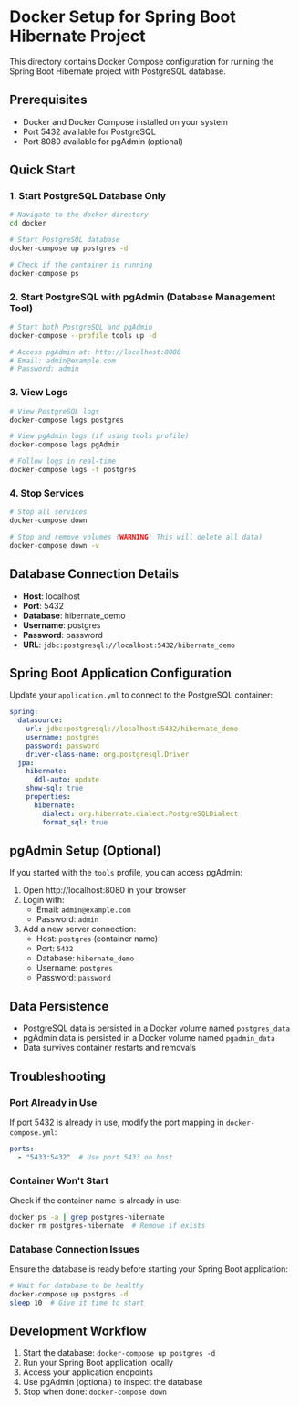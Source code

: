 # Docker Setup for Spring Boot Hibernate Project

This directory contains Docker Compose configuration for running the Spring Boot Hibernate project with PostgreSQL database.

## Prerequisites

- Docker and Docker Compose installed on your system
- Port 5432 available for PostgreSQL
- Port 8080 available for pgAdmin (optional)

## Quick Start

### 1. Start PostgreSQL Database Only

```bash
# Navigate to the docker directory
cd docker

# Start PostgreSQL database
docker-compose up postgres -d

# Check if the container is running
docker-compose ps
```

### 2. Start PostgreSQL with pgAdmin (Database Management Tool)

```bash
# Start both PostgreSQL and pgAdmin
docker-compose --profile tools up -d

# Access pgAdmin at: http://localhost:8080
# Email: admin@example.com
# Password: admin
```

### 3. View Logs

```bash
# View PostgreSQL logs
docker-compose logs postgres

# View pgAdmin logs (if using tools profile)
docker-compose logs pgAdmin

# Follow logs in real-time
docker-compose logs -f postgres
```

### 4. Stop Services

```bash
# Stop all services
docker-compose down

# Stop and remove volumes (WARNING: This will delete all data)
docker-compose down -v
```

## Database Connection Details

- **Host**: localhost
- **Port**: 5432
- **Database**: hibernate_demo
- **Username**: postgres
- **Password**: password
- **URL**: `jdbc:postgresql://localhost:5432/hibernate_demo`

## Spring Boot Application Configuration

Update your `application.yml` to connect to the PostgreSQL container:

```yaml
spring:
  datasource:
    url: jdbc:postgresql://localhost:5432/hibernate_demo
    username: postgres
    password: password
    driver-class-name: org.postgresql.Driver
  jpa:
    hibernate:
      ddl-auto: update
    show-sql: true
    properties:
      hibernate:
        dialect: org.hibernate.dialect.PostgreSQLDialect
        format_sql: true
```

## pgAdmin Setup (Optional)

If you started with the `tools` profile, you can access pgAdmin:

1. Open http://localhost:8080 in your browser
2. Login with:
   - Email: `admin@example.com`
   - Password: `admin`
3. Add a new server connection:
   - Host: `postgres` (container name)
   - Port: `5432`
   - Database: `hibernate_demo`
   - Username: `postgres`
   - Password: `password`

## Data Persistence

- PostgreSQL data is persisted in a Docker volume named `postgres_data`
- pgAdmin data is persisted in a Docker volume named `pgadmin_data`
- Data survives container restarts and removals

## Troubleshooting

### Port Already in Use
If port 5432 is already in use, modify the port mapping in `docker-compose.yml`:
```yaml
ports:
  - "5433:5432"  # Use port 5433 on host
```

### Container Won't Start
Check if the container name is already in use:
```bash
docker ps -a | grep postgres-hibernate
docker rm postgres-hibernate  # Remove if exists
```

### Database Connection Issues
Ensure the database is ready before starting your Spring Boot application:
```bash
# Wait for database to be healthy
docker-compose up postgres -d
sleep 10  # Give it time to start
```

## Development Workflow

1. Start the database: `docker-compose up postgres -d`
2. Run your Spring Boot application locally
3. Access your application endpoints
4. Use pgAdmin (optional) to inspect the database
5. Stop when done: `docker-compose down`
